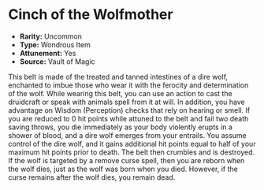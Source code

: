 # Cinch of the Wolfmother

- **Rarity:** Uncommon
- **Type:** Wondrous Item
- **Attunement:** Yes
- **Source:** Vault of Magic

This belt is made of the treated and tanned intestines of a dire wolf, enchanted to imbue those who wear it with the ferocity and determination of the wolf. While wearing this belt, you can use an action to cast the druidcraft or speak with animals spell from it at will. In addition, you have advantage on Wisdom (Perception) checks that rely on hearing or smell. If you are reduced to 0 hit points while attuned to the belt and fail two death saving throws, you die immediately as your body violently erupts in a shower of blood, and a dire wolf emerges from your entrails. You assume control of the dire wolf, and it gains additional hit points equal to half of your maximum hit points prior to death. The belt then crumbles and is destroyed. If the wolf is targeted by a remove curse spell, then you are reborn when the wolf dies, just as the wolf was born when you died. However, if the curse remains after the wolf dies, you remain dead.
